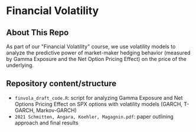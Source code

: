 # Financial Volatility

## About This Repo
As part of our "Financial Volatility" course, we use volatility models to analyze the predictive power of market-maker hedging behavior (measured by Gamma Exposure and the Net Option Pricing Effect) on the price of the underlying.

## Repository content/structure
- `finvola_draft_code.R`: script for analyzing Gamma Exposure and Net Options Pricing Effect on SPX options with volatility models (GARCH, T-GARCH, Markov-GARCH)
- `2021 Schmitten, Angara, Koehler, Magagnin.pdf`: paper outlining approach and final results 
